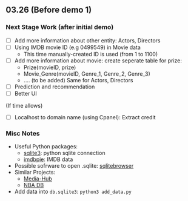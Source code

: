 ## 03.26 (Before demo 1)
### Next Stage Work (after initial demo)
- [ ] Add more information about other entity: Actors, Directors
- [ ] Using IMDB movie ID (e.g 0499549) in Movie data
	* This time manually-created ID is used (from 1 to 1100) 
- [ ] Add more information about movie: create seperate table for prize:
	* Prize(movieID, prize)
	* Movie_Genre(movieID, Genre_1, Genre_2, Genre_3) 
	* .... (to be added)
Same for Actors, Directors
- [ ] Prediction and recommendation
- [ ] Better UI

(If time allows)
- [ ] Localhost to domain name (using Cpanel): Extract credit

### Misc Notes
* Useful Python packages:
	+ [sqlite3](https://docs.python.org/2/library/sqlite3.html): python sqlite connection
	+ [imdbpie](https://pypi.org/project/imdbpie/): IMDB data
* Possible sofrware to open .sqlite: [sqlitebrowser](https://sqlitebrowser.org/blog/version-3-11-1-released/)
* Similar Projects:
	+ [Media-Hub](https://github.com/JeeveshN/Media-Hub)
	+ [NBA DB](https://www.youtube.com/watch?v=KvlmgWRDzqo&t=9s)
* Add data into `db.sqlite3`: `python3 add_data.py`